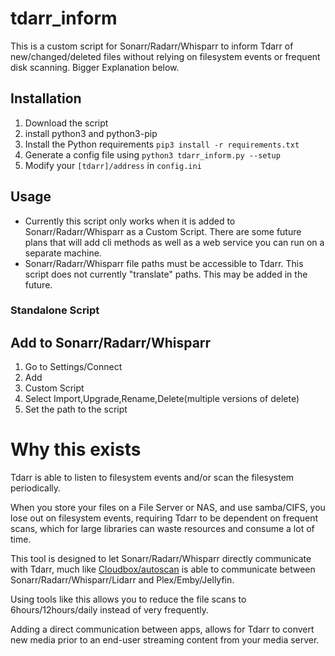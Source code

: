 # tdarr_inform

This is a custom script for Sonarr/Radarr/Whisparr to inform Tdarr of new/changed/deleted files without relying on filesystem events or frequent disk scanning. Bigger Explanation below.

## Installation

1) Download the script
2) install python3 and python3-pip
3) Install the Python requirements `pip3 install -r requirements.txt`
4) Generate a config file using `python3 tdarr_inform.py --setup`
5) Modify your `[tdarr]/address` in `config.ini`

## Usage

* Currently this script only works when it is added to Sonarr/Radarr/Whisparr as a Custom Script. There are some future plans that will add cli methods as well as a web service you can run on a separate machine.
* Sonarr/Radarr/Whisparr file paths must be accessible to Tdarr. This script does not currently "translate" paths. This may be added in the future.

### Standalone Script

## Add to Sonarr/Radarr/Whisparr
1) Go to Settings/Connect
2) Add
3) Custom Script
4) Select Import,Upgrade,Rename,Delete(multiple versions of delete)
5) Set the path to the script


# Why this exists

Tdarr is able to listen to filesystem events and/or scan the filesystem periodically.

When you store your files on a File Server or NAS, and use samba/CIFS, you lose out on filesystem events, requiring Tdarr to be dependent on frequent scans, which for large libraries can waste resources and consume a lot of time.

This tool is designed to let Sonarr/Radarr/Whisparr directly communicate with Tdarr, much like [Cloudbox/autoscan](https://github.com/Cloudbox/autoscan) is able to communicate between Sonarr/Radarr/Whisparr/Lidarr and Plex/Emby/Jellyfin.

Using tools like this allows you to reduce the file scans to 6hours/12hours/daily instead of very frequently.

Adding a direct communication between apps, allows for Tdarr to convert new media prior to an end-user streaming content from your media server.
